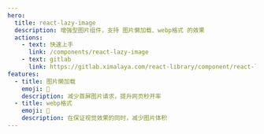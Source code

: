 ```yaml
---
hero:
  title: react-lazy-image
  description: 增强型图片组件，支持 图片懒加载、webp格式 的效果
  actions:
    - text: 快速上手
      link: /components/react-lazy-image
    - text: gitlab
      link: https://gitlab.ximalaya.com/react-library/component/react-lazy-image
features:
  - title: 图片懒加载
    emoji: 🚀
    description: 减少首屏图片请求，提升网页秒开率
  - title: webp格式
    emoji: 🎨
    description: 在保证视觉效果的同时，减少图片体积
---
```

